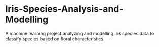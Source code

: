 # Iris-Species-Analysis-and-Modelling
A machine learning project analyzing and modelling iris species data to classify species based on floral characteristics.
